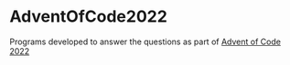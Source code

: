 # AdventOfCode2022

Programs developed to answer the questions as part of [Advent of Code 2022](https://adventofcode.com/)